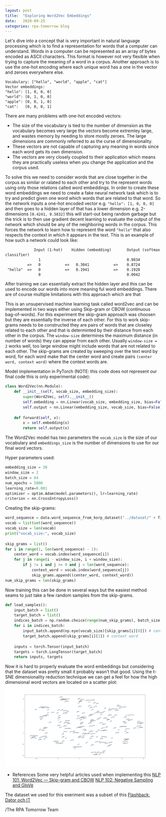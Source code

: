 ```yaml
---
layout: post
title:  "Exploring Word2Vec Embeddings"
date:   2020-09-25
categories: rpa-tomorrow blog 
---
```

Let's dive into a concept that is very important in natural language processing which is to find a representation for words that a computer can understand. Words in a computer can be represented as an array of bytes encoded as ASCII characters. This format is however not very flexible when trying to capture the meaning of a word in a corpus. Another approach is to use the one-hot encoding where each unique word has a one in the vector and zeroes everywhere else.

```
Vocabulary: ["hello", "world", "apple", "cat"]
Vector embeddings:
"hello": [1, 0, 0, 0]
"world": [0, 1, 0, 0]
"apple": [0, 0, 1, 0]
"cat":   [0, 0, 0, 1]
```

There are many problems with one-hot encoded vectors:
- The size of the vocabulary is tied to the number of dimension as the vocabulary becomes very large the vectors become extremley large, and wastes memory by needing to store mostly zeroes. The large dimensions are commonly referred to as the curse of dimensionality.
- These vectors are not capable of capturing any meaning in words since each word gets its own dimension.
- The vectors are very closely coupled to their application which means they are practically useless when you change the application and the corpus used.

To solve this we need to consider words that are close together in the corpus as similar or ralated to each other and try to the represent words using only those relations called word embeddings. In order to create these word embeddings we need to create a fake neural network task which is to try and predict given one word which words that are related to that word. So the network inputs a one-hot encoded vector e.g. `"hello": [1, 0, 0, 0]` and then goes to a hidden layer of that has a lower dimension e.g. 2-dimensions `[0.4241, 0.5832]` this will start-out being random garbage but the trick is to then use gradient decent learning to evaluate the output of the network which should be any of the neighboring words in the corpus. This forces the network to learn how to represent the word `"hello"` that also respects the context in which it appears in the text. This is an example of how such a network could look like:

```
             Input (1-hot)    Hidden (embedding)       Output (softmax classifier)
               1                                       0.9834
          =>   0           =>   0.3041           =>    0.8724
 "hello"  =>   0           =>   0.1941           =>    0.1928
               0                                       0.0042
```

After training we can essentially extract the hidden layer and this can be used to encode our words into more meaning ful word embeddings. There are of course multiple limitations with this approach which are that 

This is an unsupervised machine learning task called word2vec and can be implemented in two ways either using Skip-gram or CBOW (continuous bag-of-words). For this experiment the skip-gram approach was choosen but they are essentially the inverse of each other. For this to work skip-grams needs to be constructed they are pairs of words that are closeley related to each other and that is determinted by their distance from each other in the corpus. The `window-size` determines the maximum distance (in number of words) they can appear from each other. Usually `window-size = 2` works well, too large window might include words that are not related to each other. The skip-grams are created by sweeping over the text word by word, for each word make that the center word and create pairs `(center word, context word)` where the context words are.

Model implementation in PyTorch (NOTE: this code does not represent our final code this is only experimental code):
```python
class Word2Vec(nn.Module):
    def __init__(self, vocab_size, embedding_size):
        super(Word2Vec, self).__init__()
        self.embedding = nn.Linear(vocab_size, embedding_size, bias=False)
        self.output = nn.Linear(embedding_size, vocab_size, bias=False)

    def forward(self, x):
        x = self.embedding(x)
        return self.output(x)
```
The Word2Vec model has two parameters the `vocab_size` is the size of our vocabulary and `embeddings_size` is the number of dimensions to use for our final word vectors.

Hyper parameters used:
```python
embedding_size = 30
window_size = 2
batch_size = 64
num_epochs = 5000
learning_rate=0.001
optimizer = optim.Adam(model.parameters(), lr=learning_rate)
criterion = nn.CrossEntropyLoss()
```

Creating the skip-grams:
```python
word_sequence = data.word_sequence_from_korp_dataset("../dataset/" + filename)
vocab = list(set(word_sequence))
vocab_size = len(vocab)
print("vocab_size:", vocab_size)

skip_grams = list()
for i in range(1, len(word_sequence) - 1):
    center_word = vocab.index(word_sequence[i])
    for j in range(i - window_size, i + window_size):
        if j != i and j >= 0 and j < len(word_sequence):
            context_word = vocab.index(word_sequence[j])
            skip_grams.append((center_word, context_word))
num_skip_grams = len(skip_grams)
```

Now training this can be done in several ways but the easiest method seams to just take a few random samples from the skip-grams.
```python
def load_samples():
    input_batch = list()
    target_batch = list()
    indices_batch = np.random.choice(range(num_skip_grams), batch_size, replace=False)
    for i in indices_batch:
        input_batch.append(np.eye(vocab_size)[skip_grams[i][0]]) # center word
        target_batch.append(skip_grams[i][1]) # context word

    inputs = torch.Tensor(input_batch)
    targets = torch.LongTensor(target_batch)
    return inputs, targets
```

Now it is hard to properly evaluate the word embeddings but considering that the dataset was pretty small it probably wasn't that good. Using the t-SNE dimensionality reduction technique we can get a feel for how the high dimensional word vectors are located on a scatter plot:
![Results](/images/word2vec_flashback_datorIt.png)


* References
Some very helpful articles used when implementing this
[NLP 101: Word2Vec — Skip-gram and CBOW](https://towardsdatascience.com/nlp-101-word2vec-skip-gram-and-cbow-93512ee24314)
[NLP 102: Negative Sampling and GloVe](https://towardsdatascience.com/nlp-101-negative-sampling-and-glove-936c88f3bc68)

The dataset we used for this exeriment was a subset of this
[Flashback: Dator och IT](https://spraakbanken.gu.se/resurser/flashback-dator)

/The RPA Tomorrow Team

